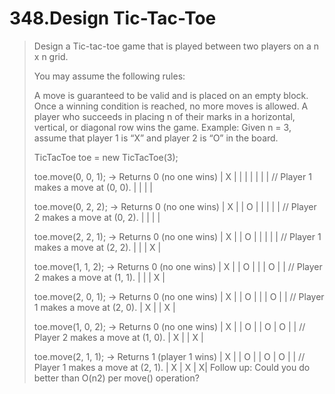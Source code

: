 348.Design Tic-Tac-Toe
======================

> Design a Tic-tac-toe game that is played between two players on a n x n grid.
> 
> You may assume the following rules:
> 
> A move is guaranteed to be valid and is placed on an empty block.
> Once a winning condition is reached, no more moves is allowed.
> A player who succeeds in placing n of their marks in a horizontal, vertical, or diagonal row wins the game.
> Example:
> Given n = 3, assume that player 1 is “X” and player 2 is “O” in the board.
> 
> TicTacToe toe = new TicTacToe(3);
> 
> toe.move(0, 0, 1); -> Returns 0 (no one wins)
> | X |   |   |
> |   |   |   | // Player 1 makes a move at (0, 0).
> |   |   |   |
> 
> toe.move(0, 2, 2); -> Returns 0 (no one wins)
> | X |   | O |
> |   |   |   | // Player 2 makes a move at (0, 2).
> |   |   |   |
> 
> toe.move(2, 2, 1); -> Returns 0 (no one wins)
> | X |   | O |
> |   |   |   | // Player 1 makes a move at (2, 2).
> |   |   | X |
> 
> toe.move(1, 1, 2); -> Returns 0 (no one wins)
> | X |   | O |
> |   | O |   | // Player 2 makes a move at (1, 1).
> |   |   | X |
> 
> toe.move(2, 0, 1); -> Returns 0 (no one wins)
> | X |   | O |
> |   | O |   | // Player 1 makes a move at (2, 0).
> | X |   | X |
> 
> toe.move(1, 0, 2); -> Returns 0 (no one wins)
> | X |   | O |
> | O | O |   | // Player 2 makes a move at (1, 0).
> | X |   | X |
> 
> toe.move(2, 1, 1); -> Returns 1 (player 1 wins)
> | X |   | O |
> | O | O |   | // Player 1 makes a move at (2, 1).
> | X | X | X|
> Follow up:
> Could you do better than O(n2) per move() operation?

